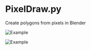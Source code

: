 # PixelDraw.py
Create polygons from pixels in Blender

![Example](https://pbs.twimg.com/media/C6mZrflWwAAOWOK.jpg)


![Example](https://pbs.twimg.com/media/C6n3KkxVwAA60rF.jpg)
